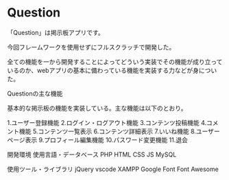 # Question
「Question」は掲示板アプリです。

今回フレームワークを使用せずにフルスクラッチで開発した。

全ての機能を一から開発することによってどういう実装でその機能が成り立っているのか、webアプリの基本に備わっている機能を実装する力などが身についた。

Questionの主な機能

基本的な掲示板の機能を実装している。主な機能は以下のとおり。

1.ユーザー登録機能
2.ログイン・ログアウト機能
3.コンテンツ投稿機能
4.コメント機能
5.コンテンツ一覧表示
6.コンテンツ詳細表示
7.いいね機能
8.ユーザーページ表示
9.プロフィール編集機能
10.パスワード変更機能
11.退会


開発環境
使用言語・データベース
PHP
HTML
CSS
JS
MySQL

使用ツール・ライブラリ
jQuery
vscode
XAMPP
Google Font
Font Awesome
